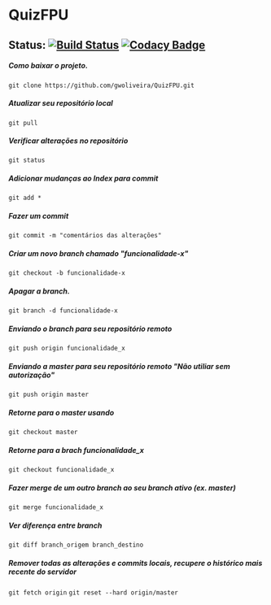 # QuizFPU

## Status: [![Build Status](https://travis-ci.org/gwoliveira/QuizFPU.svg?branch=master)](https://travis-ci.org/gwoliveira/QuizFPU)  [![Codacy Badge](https://api.codacy.com/project/badge/Grade/b578949d03b34c408435528dafac5611)](https://www.codacy.com/app/gwoliveira/QuizFPU?utm_source=github.com&amp;utm_medium=referral&amp;utm_content=gwoliveira/QuizFPU&amp;utm_campaign=Badge_Grade)

##### Como baixar o projeto.
`git clone https://github.com/gwoliveira/QuizFPU.git`


##### Atualizar seu repositório local
`git pull`

##### Verificar alterações no repositório
`git status`

##### Adicionar mudanças ao Index para commit
`git add *`

##### Fazer um commit
`git commit -m "comentários das alterações"`

##### Criar um novo branch chamado "funcionalidade-x"
`git checkout -b funcionalidade-x`

##### Apagar a branch.
`git branch -d funcionalidade-x`

##### Enviando o branch para seu repositório remoto
`git push origin funcionalidade_x`

##### Enviando a master para seu repositório remoto "Não utiliar sem autorização"
`git push origin master`

##### Retorne para o master usando
`git checkout master`

##### Retorne para a brach funcionalidade_x
`git checkout funcionalidade_x`

##### Fazer merge de um outro branch ao seu branch ativo (ex. master)
`git merge funcionalidade_x`

##### Ver diferença entre branch
`git diff branch_origem branch_destino`

##### Remover todas as alterações e commits locais, recupere o histórico mais recente do servidor
`git fetch origin`
`git reset --hard origin/master`
